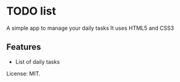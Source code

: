 # TODO list
A simple app to manage your daily tasks
It uses HTML5 and CSS3

## Features
* List of daily tasks

License: MIT.
